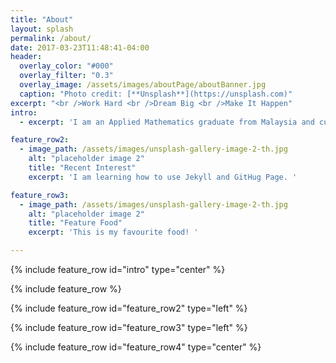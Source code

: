 ```yaml
---
title: "About"
layout: splash
permalink: /about/
date: 2017-03-23T11:48:41-04:00
header:
  overlay_color: "#000"
  overlay_filter: "0.3"
  overlay_image: /assets/images/aboutPage/aboutBanner.jpg
  caption: "Photo credit: [**Unsplash**](https://unsplash.com)"
excerpt: "<br />Work Hard <br />Dream Big <br />Make It Happen"
intro: 
  - excerpt: 'I am an Applied Mathematics graduate from Malaysia and currently working in Singapore. I am passionate about learning new things especially lastest tech and data science related stuff. I like to automate my work by using programming because I do not like tedious and repeated work. '

feature_row2:
  - image_path: /assets/images/unsplash-gallery-image-2-th.jpg
    alt: "placeholder image 2"
    title: "Recent Interest"
    excerpt: 'I am learning how to use Jekyll and GitHug Page. '

feature_row3:
  - image_path: /assets/images/unsplash-gallery-image-2-th.jpg
    alt: "placeholder image 2"
    title: "Feature Food"
    excerpt: 'This is my favourite food! '

---
```


{% include feature_row id="intro" type="center" %}

{% include feature_row %}

{% include feature_row id="feature_row2" type="left" %}

{% include feature_row id="feature_row3" type="left" %}

{% include feature_row id="feature_row4" type="center" %}